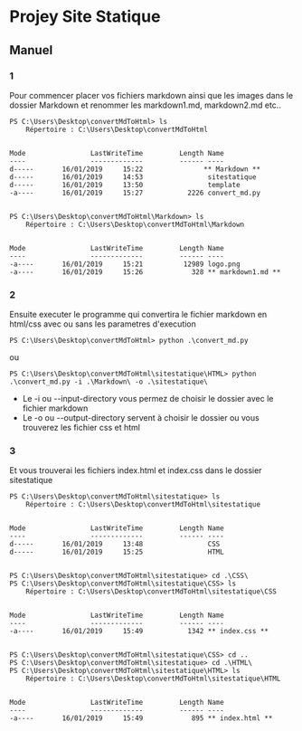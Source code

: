 # Projey Site Statique

## Manuel

### 1

Pour commencer placer vos fichiers markdown ainsi que les images dans le dossier Markdown et renommer les markdown1.md, markdown2.md etc..

```
PS C:\Users\Desktop\convertMdToHtml> ls
    Répertoire : C:\Users\Desktop\convertMdToHtml


Mode                LastWriteTime         Length Name
----                -------------         ------ ----
d-----       16/01/2019     15:22               ** Markdown **
d-----       16/01/2019     14:53                sitestatique
d-----       16/01/2019     13:50                template
-a----       16/01/2019     15:27           2226 convert_md.py


```
```
PS C:\Users\Desktop\convertMdToHtml\Markdown> ls
    Répertoire : C:\Users\Desktop\convertMdToHtml\Markdown


Mode                LastWriteTime         Length Name
----                -------------         ------ ----
-a----       16/01/2019     15:21          12989 logo.png
-a----       16/01/2019     15:26            328 ** markdown1.md **

```


### 2

Ensuite executer le programme qui convertira le fichier markdown en html/css avec ou sans les parametres d'execution
```
PS C:\Users\Desktop\convertMdToHtml> python .\convert_md.py
```
ou
```
PS C:\Users\Desktop\convertMdToHtml\sitestatique\HTML> python .\convert_md.py -i .\Markdown\ -o .\sitestatique\
```
* Le -i ou --input-directory vous permez de choisir le dossier avec le fichier markdown
* Le -o ou --output-directory servent à choisir le dossier ou vous trouverez les fichier css et html


### 3

Et vous trouverai les fichiers index.html et index.css dans le dossier sitestatique 
```
PS C:\Users\Desktop\convertMdToHtml\sitestatique> ls
    Répertoire : C:\Users\Desktop\convertMdToHtml\sitestatique


Mode                LastWriteTime         Length Name
----                -------------         ------ ----
d-----       16/01/2019     13:48                CSS
d-----       16/01/2019     15:25                HTML


PS C:\Users\Desktop\convertMdToHtml\sitestatique> cd .\CSS\
PS C:\Users\Desktop\convertMdToHtml\sitestatique\CSS> ls
    Répertoire : C:\Users\Desktop\convertMdToHtml\sitestatique\CSS


Mode                LastWriteTime         Length Name
----                -------------         ------ ----
-a----       16/01/2019     15:49           1342 ** index.css **


PS C:\Users\Desktop\convertMdToHtml\sitestatique\CSS> cd ..
PS C:\Users\Desktop\convertMdToHtml\sitestatique> cd .\HTML\
PS C:\Users\Desktop\convertMdToHtml\sitestatique\HTML> ls
    Répertoire : C:\Users\Desktop\convertMdToHtml\sitestatique\HTML


Mode                LastWriteTime         Length Name
----                -------------         ------ ----
-a----       16/01/2019     15:49            895 ** index.html **

```

